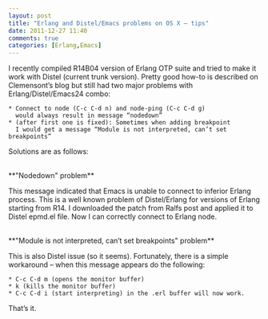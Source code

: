 ```yaml
---
layout: post
title: "Erlang and Distel/Emacs problems on OS X – tips"
date: 2011-12-27 11:40
comments: true
categories: [Erlang,Emacs] 
---
```


I recently compiled  R14B04 version of Erlang OTP suite and tried to make it work with Distel (current trunk version). Pretty good how-to is described on Clemensont’s blog but still had two major problems with Erlang/Distel/Emacs24 combo:

	* Connect to node (C-c C-d n) and node-ping (C-c C-d g) 
	  would always result in message “nodedown”
	* (after first one is fixed): Sometimes when adding breakpoint 
	  I would get a message “Module is not interpreted, can’t set breakpoints”
	
Solutions are as follows:

<br />
**"Nodedown" problem**

This message indicated that Emacs is unable to connect to inferior Erlang process. This is a well known problem of Distel/Erlang for versions of Erlang starting from R14. I downloaded the patch from Ralfs post and applied it to Distel epmd.el file. Now I can correctly connect to Erlang node.

<br />
**"Module is not interpreted, can’t set breakpoints" problem**

This is also Distel issue (so it seems). Fortunately, there is a simple workaround – when this message appears do the following:

	* C-c C-d m (opens the monitor buffer)
	* k (kills the monitor buffer)
	* C-c C-d i (start interpreting) in the .erl buffer will now work.
 
That’s it.

